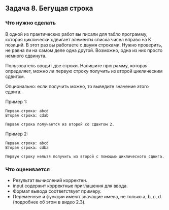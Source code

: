 ## Задача 8. Бегущая строка
### Что нужно сделать
В одной из практических работ вы писали для табло программу, 
которая циклически сдвигает элементы списка чисел вправо на K позиций. 
В этот раз вы работаете с двумя строками. Нужно проверить, не равна ли на самом деле одна другой. 
Возможно, одна из них просто немного сдвинута.

Пользователь вводит две строки. Напишите программу, которая определяет, 
можно ли первую строку получить из второй циклическим сдвигом.

Опционально: если получить можно, то выведите значение этого сдвига.

Пример 1:

```
Первая строка: abcd
Вторая строка: cdab

Первая строка получается из второй со сдвигом 2.
```

Пример 2:

```
Первая строка: abcd
Вторая строка: cdba

Первую строку нельзя получить из второй с помощью циклического сдвига.
```
### Что оценивается
- Результат вычислений корректен.
- input содержит корректные приглашения для ввода. 
- Формат вывода соответствует примеру.
- Переменные и функции имеют значащие имена, не только a, b, c, d (подробнее об этом в видео 2.3).

